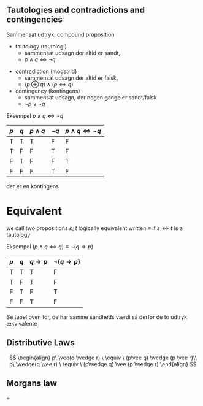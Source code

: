 


## Tautologies and contradictions and contingencies

Sammensat udtryk, compound proposition
* tautology (tautologi)
	- sammensat udsagn der altid er sandt, 
	- $p \wedge q \Leftrightarrow \neg q$
- contradiction (modstrid)
	- sammensat udsagn der altid er falsk, 
	- $(p \oplus q) \wedge (p \Leftrightarrow q)$
- contingency (kontingens)
	- sammensat udsagn, der nogen gange er sandt/falsk
	- $\neg p \vee \neg q$

Eksempel 
$p \wedge q \Leftrightarrow \neg q$

| $p$ | $q$ | $p\wedge q$ | $\neg q$ | $p \wedge q \Leftrightarrow \neg q$ |
| --- | --- | ----------- | -------- | ----------------------------------- |
| T   | T   | T           | F        | F                                   |
| T   | F   | F           | T        | F                                   |
| F   | T   | F           | F        | T                                   |
| F   | F   | F           | T        | F                                   |
der er en kontingens


# Equivalent 
we call two propositions $s$, $t$ logically equivalent written $\equiv$ if $s \Leftrightarrow t$ is a tautology


Eksempel
$(p\wedge q \Leftrightarrow q) \equiv  \neg (q\Rightarrow p)$

| $p$ | $q$ | $q\Rightarrow p$ | $\neg (q\Rightarrow p)$ |
| --- | --- | ---------------- | ----------------------- |
| T   | T   | T                | F                       |
| T   | F   | T                | F                       |
| F   | T   | F                | T                       |
| F   | F   | T                | F                       |

Se tabel oven for, de har samme sandheds værdi så derfor de to udtryk ækvivalente 


## Distributive Laws

$$
\begin{align}
p\ \vee(q \wedge r) \ \equiv \ (p\vee q) \wedge (p \vee r)\\
p\ \wedge(q \vee r) \ \equiv \ (p\wedge q) \vee (p \wedge r)
\end{align}
$$
## Morgans law 

$\equiv$
